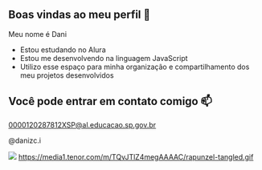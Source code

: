 ## Boas vindas ao meu perfil 🫶
Meu nome é Dani

- Estou estudando no Alura
- Estou me desenvolvendo na linguagem JavaScript
- Utilizo esse espaço para minha organização e compartilhamento dos meu projetos desenvolvidos


## Você pode entrar em contato comigo  📫

0000120287812XSP@al.educacao.sp.gov.br

@danizc.i

![](https://media1.tenor.com/m/TQvJTlZ4megAAAAC/rapunzel-tangled.gif)
https://media1.tenor.com/m/TQvJTlZ4megAAAAC/rapunzel-tangled.gif

